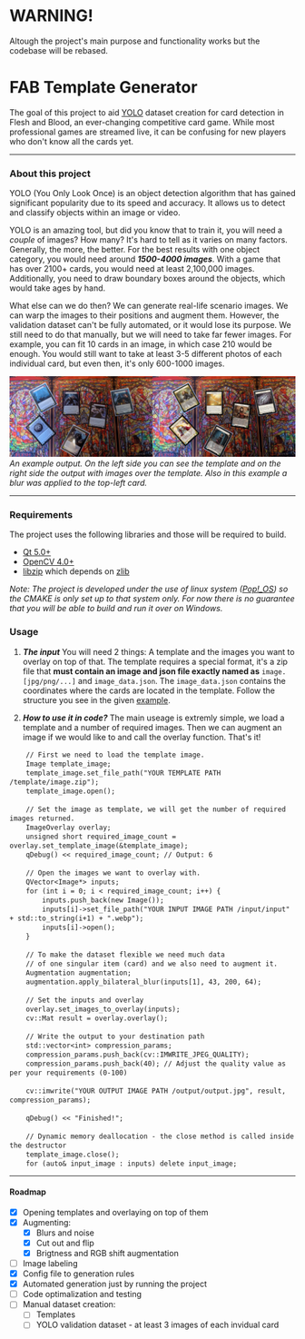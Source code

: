 # WARNING!
Altough the project's main purpose and functionality works but the codebase will be rebased.

# FAB Template Generator
The goal of this project to aid [YOLO](https://docs.ultralytics.com/) dataset creation for card detection in Flesh and Blood, an ever-changing competitive card game. While most professional games are streamed live, it can be confusing for new players who don't know all the cards yet.

---

### About this project 
YOLO (You Only Look Once) is an object detection algorithm that has gained significant popularity due to its speed and accuracy. It allows us to detect and classify objects within an image or video.

YOLO is an amazing tool, but did you know that to train it, you will need a *couple* of images? How many? It's hard to tell as it varies on many factors. Generally, the more, the better. For the best results with one object category, you would need around ***1500-4000 images***. With a game that has over 2100+ cards, you would need at least 2,100,000 images. Additionally, you need to draw boundary boxes around the objects, which would take ages by hand.

What else can we do then? We can generate real-life scenario images. We can warp the images to their positions and augment them. However, the validation dataset can't be fully automated, or it would lose its purpose. We still need to do that manually, but we will need to take far fewer images. For example, you can fit 10 cards in an image, in which case 210 would be enough. You would still want to take at least 3-5 different photos of each individual card, but even then, it's only 600-1000 images.

![Example](./markdown/images/example_overlay.png)
*An example output. On the left side you can see the template and on the right side the output with images over the template. Also in this example a blur was applied to the top-left card.*

---

### Requirements
The project uses the following libraries and those will be required to build.
- [Qt 5.0+](https://www.qt.io/)
- [OpenCV 4.0+](https://opencv.org/)
- [libzip](https://libzip.org/) which depends on [zlib](https://www.zlib.net/)

*Note: The project is developed under the use of linux system ([Pop!_OS](https://pop.system76.com/)) so the CMAKE is only set up to that system only. For now there is no guarantee that you will be able to build and run it over on Windows.* 

### Usage
1. ***The input***
You will need 2 things: A template and the images you want to overlay on top of that. The template requires a special format, it's a zip file that **must contain an image and json file exactly named as** `image.[jpg/png/...]` and `image_data.json`. The `image_data.json` contains the coordinates where the cards are located in the template. Follow the structure you see in the given [example](https://github.com/KuKetto/FABTemplateGenerator/tree/main/examples/templates).

2. ***How to use it in code?***
The main useage is extremly simple, we load a template and a number of required images. Then we can augment an image if we would like to and call the overlay function. That's it!
```
    // First we need to load the template image.
    Image template_image;
    template_image.set_file_path("YOUR TEMPLATE PATH /template/image.zip");
    template_image.open();

    // Set the image as template, we will get the number of required images returned.
    ImageOverlay overlay;
    unsigned short required_image_count = overlay.set_template_image(&template_image);
    qDebug() << required_image_count; // Output: 6

    // Open the images we want to overlay with.
    QVector<Image*> inputs;
    for (int i = 0; i < required_image_count; i++) {
        inputs.push_back(new Image());
        inputs[i]->set_file_path("YOUR INPUT IMAGE PATH /input/input" + std::to_string(i+1) + ".webp");
        inputs[i]->open();
    }

    // To make the dataset flexible we need much data
    // of one singular item (card) and we also need to augment it.
    Augmentation augmentation;
    augmentation.apply_bilateral_blur(inputs[1], 43, 200, 64);

    // Set the inputs and overlay
    overlay.set_images_to_overlay(inputs);
    cv::Mat result = overlay.overlay();

    // Write the output to your destination path
    std::vector<int> compression_params;
    compression_params.push_back(cv::IMWRITE_JPEG_QUALITY);
    compression_params.push_back(40); // Adjust the quality value as per your requirements (0-100)

    cv::imwrite("YOUR OUTPUT IMAGE PATH /output/output.jpg", result, compression_params);

    qDebug() << "Finished!";

    // Dynamic memory deallocation - the close method is called inside the destructor
    template_image.close();
    for (auto& input_image : inputs) delete input_image;
```

---

#### Roadmap

- [x] Opening templates and overlaying on top of them
- [x] Augmenting:
    - [x] Blurs and noise
    - [x] Cut out and flip
    - [x] Brigtness and RGB shift augmentation
- [ ] Image labeling
- [x] Config file to generation rules
- [x] Automated generation just by running the project
- [ ] Code optimalization and testing
- [ ] Manual dataset creation:
    - [ ] Templates
    - [ ] YOLO validation dataset - at least 3 images of each invidual card
